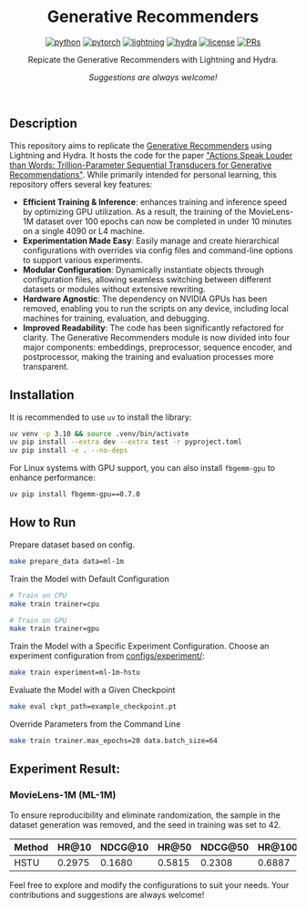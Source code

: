 <div align="center">

# Generative Recommenders

[![python](https://img.shields.io/badge/-Python_3.10-blue?logo=python&logoColor=white)](https://github.com/pre-commit/pre-commit)
[![pytorch](https://img.shields.io/badge/PyTorch_2.0+-ee4c2c?logo=pytorch&logoColor=white)](https://pytorch.org/get-started/locally/)
[![lightning](https://img.shields.io/badge/-Lightning_2.0+-792ee5?logo=pytorchlightning&logoColor=white)](https://pytorchlightning.ai/)
[![hydra](https://img.shields.io/badge/Config-Hydra_1.3-89b8cd)](https://hydra.cc/)
[![license](https://img.shields.io/badge/License-MIT-green.svg?labelColor=gray)](https://github.com/ashleve/lightning-hydra-template#license)
[![PRs](https://img.shields.io/badge/PRs-welcome-brightgreen.svg)](https://github.com/ashleve/lightning-hydra-template/pulls)

Repicate the Generative Recommenders with Lightning and Hydra.

_Suggestions are always welcome!_

</div>

<br>

## Description

This repository aims to replicate the [Generative Recommenders](https://github.com/facebookresearch/generative-recommenders) using Lightning and Hydra. It hosts the code for the paper ["Actions Speak Louder than Words: Trillion-Parameter Sequential Transducers for Generative Recommendations"](https://arxiv.org/abs/2402.17152). While primarily intended for personal learning, this repository offers several key features:

- **Efficient Training & Inference**: enhances training and inference speed by optimizing GPU utilization. As a result, the training of the MovieLens-1M dataset over 100 epochs can now be completed in under 10 minutes on a single 4090 or L4 machine.
- **Experimentation Made Easy**: Easily manage and create hierarchical configurations with overrides via config files and command-line options to support various experiments.
- **Modular Configuration**: Dynamically instantiate objects through configuration files, allowing seamless switching between different datasets or modules without extensive rewriting.
- **Hardware Agnostic**: The dependency on NVIDIA GPUs has been removed, enabling you to run the scripts on any device, including local machines for training, evaluation, and debugging.
- **Improved Readability**: The code has been significantly refactored for clarity. The Generative Recommenders module is now divided into four major components: embeddings, preprocessor, sequence encoder, and postprocessor, making the training and evaluation processes more transparent.

## Installation

It is recommended to use `uv` to install the library:

```bash
uv venv -p 3.10 && source .venv/bin/activate
uv pip install --extra dev --extra test -r pyproject.toml
uv pip install -e . --no-deps
```

For Linux systems with GPU support, you can also install `fbgemm-gpu` to enhance performance:

```bash
uv pip install fbgemm-gpu==0.7.0
```

## How to Run

Prepare dataset based on config.

```bash
make prepare_data data=ml-1m
```

Train the Model with Default Configuration

```bash
# Train on CPU
make train trainer=cpu

# Train on GPU
make train trainer=gpu
```

Train the Model with a Specific Experiment Configuration. Choose an experiment configuration from [configs/experiment/](configs/experiment/):

```bash
make train experiment=ml-1m-hstu
```

Evaluate the Model with a Given Checkpoint

```bash
make eval ckpt_path=example_checkpoint.pt
```

Override Parameters from the Command Line

```bash
make train trainer.max_epochs=20 data.batch_size=64
```

## Experiment Result:

### MovieLens-1M (ML-1M)

To ensure reproducibility and eliminate randomization, the sample in the dataset generation was removed, and the seed in training was set to 42.

| Method | HR@10  | NDCG@10 | HR@50  | NDCG@50 | HR@100 | NDCG@100 | HR@200 | NDCG@200 |
| ------ | ------ | ------- | ------ | ------- | ------ | -------- | ------ | -------- |
| HSTU   | 0.2975 | 0.1680  | 0.5815 | 0.2308  | 0.6887 | 0.2483   | 0.7735 | 0.2602   |

Feel free to explore and modify the configurations to suit your needs. Your contributions and suggestions are always welcome!
